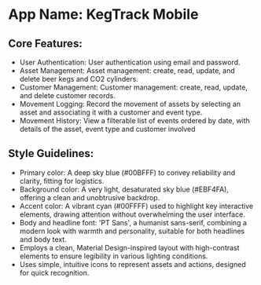 # **App Name**: KegTrack Mobile

## Core Features:

- User Authentication: User authentication using email and password.
- Asset Management: Asset management: create, read, update, and delete beer kegs and CO2 cylinders.
- Customer Management: Customer management: create, read, update, and delete customer records.
- Movement Logging: Record the movement of assets by selecting an asset and associating it with a customer and event type.
- Movement History: View a filterable list of events ordered by date, with details of the asset, event type and customer involved

## Style Guidelines:

- Primary color: A deep sky blue (#00BFFF) to convey reliability and clarity, fitting for logistics.
- Background color: A very light, desaturated sky blue (#EBF4FA), offering a clean and unobtrusive backdrop.
- Accent color: A vibrant cyan (#00FFFF) used to highlight key interactive elements, drawing attention without overwhelming the user interface.
- Body and headline font: 'PT Sans', a humanist sans-serif, combining a modern look with warmth and personality, suitable for both headlines and body text.
- Employs a clean, Material Design-inspired layout with high-contrast elements to ensure legibility in various lighting conditions.
- Uses simple, intuitive icons to represent assets and actions, designed for quick recognition.